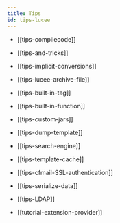 ```yaml
---
title: Tips
id: tips-lucee
---
```


* [[tips-compilecode]]

* [[tips-and-tricks]]

* [[tips-implicit-conversions]]

* [[tips-lucee-archive-file]]

* [[tips-built-in-tag]]

* [[tips-built-in-function]]

* [[tips-custom-jars]]

* [[tips-dump-template]]

* [[tips-search-engine]]

* [[tips-template-cache]]

* [[tips-cfmail-SSL-authentication]]

* [[tips-serialize-data]]

* [[tips-LDAP]]

* [[tutorial-extension-provider]]